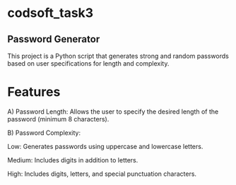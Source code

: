 # codsoft_task3
## Password Generator

This project is a Python script that generates strong and random passwords based on user specifications for length and complexity.

# Features

A) Password Length: Allows the user to specify the desired length of the password (minimum 8 characters).

B) Password Complexity:

  Low: Generates passwords using uppercase and lowercase letters.

  Medium: Includes digits in addition to letters.

  High: Includes digits, letters, and special punctuation characters.
